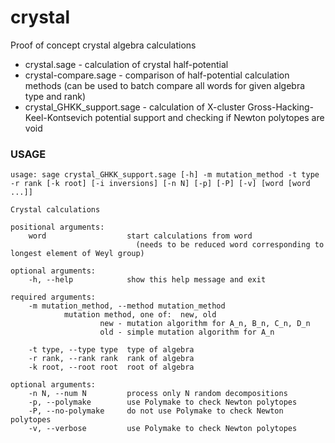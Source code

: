 # crystal
Proof of concept crystal algebra calculations

- crystal.sage - calculation of crystal half-potential 
- crystal-compare.sage - comparison of half-potential calculation methods (can be used to batch compare 
all words for given algebra type and rank)
- crystal_GHKK_support.sage - calculation of X-cluster Gross-Hacking-Keel-Kontsevich potential support and checking if Newton polytopes are void

### USAGE
    usage: sage crystal_GHKK_support.sage [-h] -m mutation_method -t type -r rank [-k root] [-i inversions] [-n N] [-p] [-P] [-v] [word [word ...]]

    Crystal calculations

    positional arguments:
        word                  start calculations from word 
                                (needs to be reduced word corresponding to longest element of Weyl group)

    optional arguments:
        -h, --help            show this help message and exit

    required arguments:
        -m mutation_method, --method mutation_method
                mutation method, one of:  new, old
                        new - mutation algorithm for A_n, B_n, C_n, D_n
                        old - simple mutation algorithm for A_n

        -t type, --type type  type of algebra
        -r rank, --rank rank  rank of algebra
        -k root, --root root  root of algebra

    optional arguments:
        -n N, --num N         process only N random decompositions
        -p, --polymake        use Polymake to check Newton polytopes
        -P, --no-polymake     do not use Polymake to check Newton polytopes
        -v, --verbose         use Polymake to check Newton polytopes


